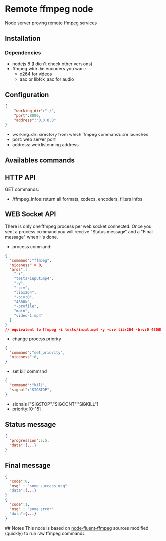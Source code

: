 # Remote ffmpeg node
Node server proving remote ffmpeg services

## Installation
### Dependencies
- nodejs 8 (I didn't check other versions)
- ffmpeg with the encoders you want:
    - x264 for videos
    - aac or libfdk_aac for audio

## Configuration
```json
{
    "working_dir":"./",
    "port":8080,
    "address":"0.0.0.0"
}
```
- working_dir: directory from which ffmpeg commands are launched
- port: web server port
- address: web listenning address

## Availables commands

## HTTP API
GET commands:
- /ffmpeg_infos: return all formats, codecs, encoders, filters infos

## WEB Socket API
There is only one ffmpeg process per web socket connected.
Once you sent a process command you will receive "Status message" and a "Final message" when it's done.

- process command:
```json
{
  "command":"ffmpeg",
  "niceness" = 0,
  "args":[
    "-i",
    "tests/input.mp4",
    "-y",
    "-c:v",
    "libx264",
    "-b:v:0",
    "4800k",
    "-profile",
    "main",
    "video-1.mp4"
  ]
}
// equivalent to ffmpeg -i tests/input.mp4 -y -c:v libx264 -b:v:0 4800k -profile main video-1.mp4 
```
- change process priority
```json
{
  "command":"set_priority",
  "niceness":0,
}
```

- set kill command
```json
{
  "command":"kill",
  "signal":"SIGSTOP",
}
```
- signals ["SIGSTOP","SIGCONT","SIGKILL"]
- priority:[0-15]

## Status message
```json
{
  "progression":0.5,
  "data":{...}
}
```
## Final message
```json
{
  "code":0,
  "msg" : "some success msg"
  "data":{...}
}
{
  "code":1,
  "msg" : "some error"
  "data":{...}
}
```

## Notes
This node is based on [node-fluent-ffmpeg](https://github.com/fluent-ffmpeg/node-fluent-ffmpeg) sources modified (quickly) to run raw ffmpeg commands.



